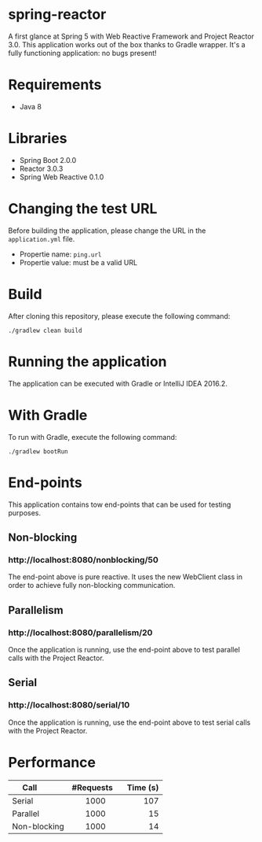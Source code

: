 # spring-reactor

A first glance at Spring 5 with Web Reactive Framework and Project Reactor 3.0. This application works out of the box thanks to Gradle wrapper. It's a fully functioning application: no bugs present!

# Requirements

* Java 8

# Libraries

* Spring Boot 2.0.0
* Reactor 3.0.3
* Spring Web Reactive 0.1.0

# Changing the test URL

Before building the application, please change the URL in the ```application.yml``` file.

* Propertie name: ```ping.url```
* Propertie value: must be a valid URL

# Build

After cloning this repository, please execute the following command:

```
./gradlew clean build
```

# Running the application

The application can be executed with Gradle or IntelliJ IDEA 2016.2.

# With Gradle

To run with Gradle, execute the following command:

```
./gradlew bootRun
```

# End-points

This application contains tow end-points that can be used for testing purposes.

## Non-blocking

### http://localhost:8080/nonblocking/50

The end-point above is pure reactive. It uses the new WebClient class in order to achieve fully non-blocking communication.

## Parallelism

### http://localhost:8080/parallelism/20

Once the application is running, use the end-point above to test parallel calls with the Project Reactor.

## Serial

### http://localhost:8080/serial/10

Once the application is running, use the end-point above to test serial calls with the Project Reactor.

# Performance

| Call          | #Requests     | Time (s)  |
| ------------- |:-------------:| ---------:|
| Serial        | 1000          | 107       |
| Parallel      | 1000          |   15      |
| Non-blocking  | 1000          |    14     |
